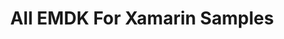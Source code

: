 ---
publish: false
title: All EMDK For Xamarin Samples
product: EMDK For Xamarin
productversion: "1.0"
layout: list-samples.html
---